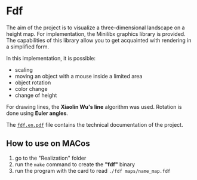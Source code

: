 # Fdf

The aim of the project is to visualize a three-dimensional landscape on a height map. For implementation,
the Minilibx graphics library is provided.
The capabilities of this library allow you to get acquainted with rendering in a simplified form.

In this implementation, it is possible:
- scaling
- moving an object with a mouse inside a limited area
- object rotation
- color change
- change of height

For drawing lines, the **Xiaolin Wu's line** algorithm was used.
Rotation is done using **Euler angles**.

The [`fdf.en.pdf`](/fdf/fdf.en.pdf) file contains the technical documentation of the project.

## How to use on MACos
 
1. go to the "Realization" folder
2. run the `make` command to create the **"fdf"** binary
3. run the program with the card to read `./fdf maps/name_map.fdf`
